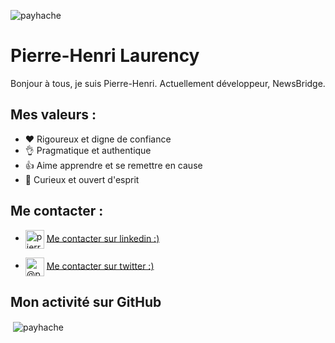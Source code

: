 <p align="left"> <img src="https://komarev.com/ghpvc/?username=payhache" alt="payhache" /> </p>

# Pierre-Henri Laurency

Bonjour à tous, je suis Pierre-Henri. Actuellement développeur, NewsBridge. 

## Mes valeurs :

* ❤ Rigoureux et digne de confiance 
* 👌 Pragmatique et authentique
* 👍 Aime apprendre et se remettre en cause
* 👀 Curieux et ouvert d'esprit

## Me contacter :

*  <a href="https://linkedin.com/in/pierre-henri-laurency-229a68197/" target="blank"><img align="center" src="https://cdn.jsdelivr.net/npm/simple-icons@3.0.1/icons/linkedin.svg" alt="pierre-henri-laurency-229a68197/" height="30" width="30" /></a>   <a href="https://www.linkedin.com/in/pierre-henri-laurency-229a68197/"> Me contacter sur linkedin :) </a>  

* <a href="https://twitter.com/@phenri_l" target="blank"><img align="center" src="https://cdn.jsdelivr.net/npm/simple-icons@3.0.1/icons/twitter.svg" alt="@phenri_l" height="30" width="30" /></a>  <a href="https://twitter.com/Phenri_L"> Me contacter sur twitter :) </a>

## Mon activité sur GitHub

<p>&nbsp;<img align="center" src="https://github-readme-stats.vercel.app/api?username=payhache&show_icons=true" alt="payhache" /></p>


